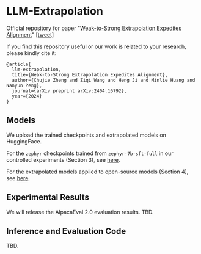 # LLM-Extrapolation

Official repository for paper "[Weak-to-Strong Extrapolation Expedites Alignment](https://arxiv.org/abs/2404.16792)" [[tweet]](https://twitter.com/ChujieZheng/status/1783911895088632175)

If you find this repository useful or our work is related to your research, please kindly cite it:
```
@article{
  llm-extrapolation,
  title={Weak-to-Strong Extrapolation Expedites Alignment},
  author={Chujie Zheng and Ziqi Wang and Heng Ji and Minlie Huang and Nanyun Peng},
  journal={arXiv preprint arXiv:2404.16792},
  year={2024}
}
```

## Models

We upload the trained checkpoints and extrapolated models on HuggingFace.

For the `zephyr` checkpoints trained from `zephyr-7b-sft-full` in our controlled experiments (Section 3), see [here](https://huggingface.co/collections/chujiezheng/model-checkpoints-in-the-expo-paper-662b00fde58d277c81fb5bfb).

For the extrapolated models applied to open-source models (Section 4), see [here](https://huggingface.co/collections/chujiezheng/weak-to-strong-extrapolation-expedites-alignment-662b69fbe7850e722e10ff70).

## Experimental Results

We will release the AlpacaEval 2.0 evaluation results. TBD.

## Inference and Evaluation Code

TBD.
